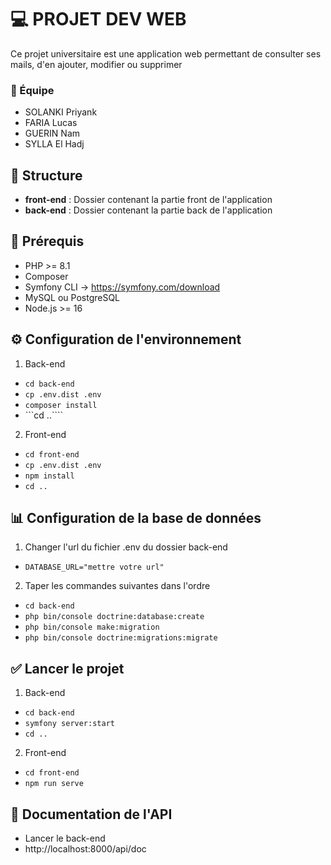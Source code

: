 # 💻 PROJET DEV WEB


Ce projet universitaire est une application web permettant de consulter ses mails, d'en ajouter, modifier ou supprimer
### 👤 Équipe
- SOLANKI Priyank
- FARIA Lucas
- GUERIN Nam
- SYLLA El Hadj

## 📁 Structure

- **front-end** : Dossier contenant la partie front de l'application
- **back-end** : Dossier contenant la partie back de l'application
## 🔧 Prérequis

- PHP >= 8.1
- Composer
- Symfony CLI → https://symfony.com/download
- MySQL ou PostgreSQL
- Node.js >= 16

## ⚙️ Configuration de l'environnement
1. Back-end
- ```cd back-end```
- ```cp .env.dist .env```
- ```composer install```
- ```cd ..````
2. Front-end
- ```cd front-end```
- ```cp .env.dist .env```
- ```npm install```
- ```cd ..```


## 📊 Configuration de la base de données
1. Changer l'url du fichier .env du dossier back-end
- ```DATABASE_URL="mettre votre url"```
2. Taper les commandes suivantes dans l'ordre
- ```cd back-end```
- ```php bin/console doctrine:database:create```
- ```php bin/console make:migration```
- ```php bin/console doctrine:migrations:migrate```

## ✅ Lancer le projet
1. Back-end
- ```cd back-end```
- ```symfony server:start```
- ```cd ..```
2. Front-end
- ```cd front-end```
- ```npm run serve```

## 📄 Documentation de l'API
- Lancer le back-end
-  http://localhost:8000/api/doc
